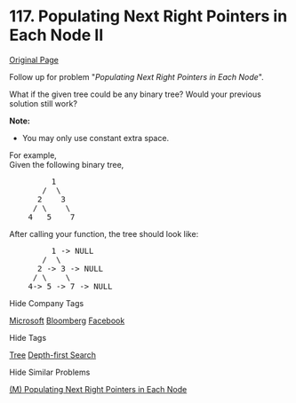 # 117. Populating Next Right Pointers in Each Node II

[Original Page](https://leetcode.com/problems/populating-next-right-pointers-in-each-node-ii/)

Follow up for problem "_Populating Next Right Pointers in Each Node_".

What if the given tree could be any binary tree? Would your previous solution still work?

**Note:**

*   You may only use constant extra space.

For example,  
Given the following binary tree,  

<pre>         1
       /  \
      2    3
     / \    \
    4   5    7
</pre>

After calling your function, the tree should look like:  

<pre>         1 -> NULL
       /  \
      2 -> 3 -> NULL
     / \    \
    4-> 5 -> 7 -> NULL
</pre>

<div>

<div id="company_tags" class="btn btn-xs btn-warning">Hide Company Tags</div>

<span class="hidebutton" style="display: inline;">[Microsoft](/company/microsoft/) [Bloomberg](/company/bloomberg/) [Facebook](/company/facebook/)</span></div>

<div>

<div id="tags" class="btn btn-xs btn-warning">Hide Tags</div>

<span class="hidebutton" style="display: inline;">[Tree](/tag/tree/) [Depth-first Search](/tag/depth-first-search/)</span></div>

<div>

<div id="similar" class="btn btn-xs btn-warning">Hide Similar Problems</div>

<span class="hidebutton" style="display: inline;">[(M) Populating Next Right Pointers in Each Node](/problems/populating-next-right-pointers-in-each-node/)</span></div>